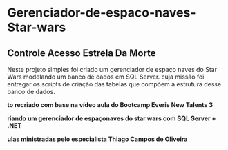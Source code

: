 # Gerenciador-de-espaco-naves-Star-wars
 
<h2>Controle Acesso Estrela Da Morte</h2>

Neste projeto simples foi criado um gerenciador de espaço naves do Star Wars modelando um banco de dados em SQL Server. cuja missão foi entregar os scripts de criação das tabelas que compõem a estrutura desse banco de dados.

**to recriado com base na vídeo aula do Bootcamp Everis New Talents 3**

**riando um gerenciador de espaçonaves do star wars com SQL Server + .NET**

**ulas ministradas pelo especialista Thiago Campos de Oliveira**
